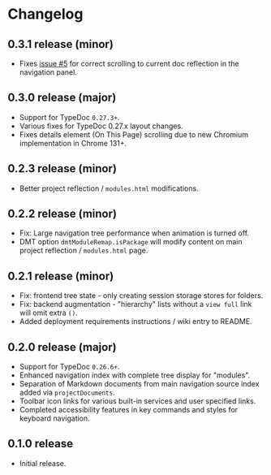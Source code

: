 # Changelog
## 0.3.1 release (minor)
- Fixes [issue #5](https://github.com/typhonjs-typedoc/typedoc-theme-dmt/issues/5) for correct scrolling to current doc
  reflection in the navigation panel.

## 0.3.0 release (major)
- Support for TypeDoc `0.27.3+`.
- Various fixes for TypeDoc 0.27.x layout changes.
- Fixes details element (On This Page) scrolling due to new Chromium implementation in Chrome 131+.

## 0.2.3 release (minor)
- Better project reflection / `modules.html` modifications.

## 0.2.2 release (minor)
- Fix: Large navigation tree performance when animation is turned off.
- DMT option `dmtModuleRemap.isPackage` will modify content on main project reflection / `modules.html` page.

## 0.2.1 release (minor)
- Fix: frontend tree state - only creating session storage stores for folders.
- Fix: backend augmentation - "hierarchy" lists without a `view full` link will omit extra `()`.
- Added deployment requirements instructions / wiki entry to README.

## 0.2.0 release (major)
- Support for TypeDoc `0.26.6+`.
- Enhanced navigation index with complete tree display for "modules".
- Separation of Markdown documents from main navigation source index added via `projectDocuments`.
- Toolbar icon links for various built-in services and user specified links.
- Completed accessibility features in key commands and styles for keyboard navigation.

## 0.1.0 release
- Initial release.
